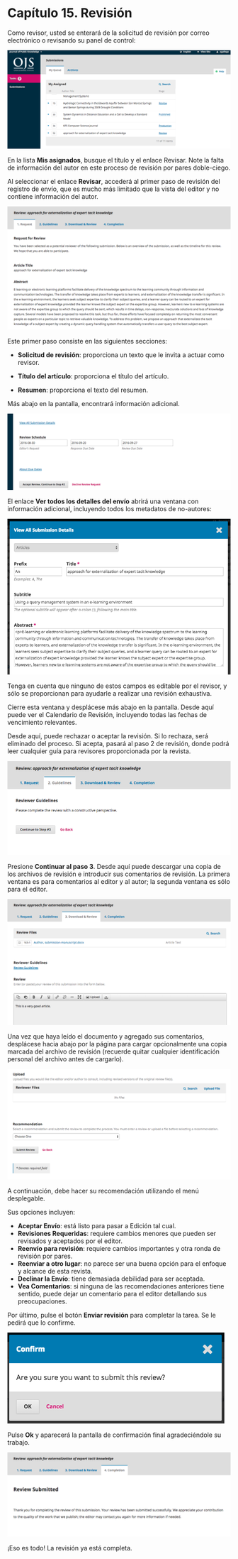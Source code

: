 # Capítulo 15. Revisión
Como revisor, usted se enterará de la solicitud de revisión por correo electrónico o revisando su panel de control:

![Captura de pantalla de panel de control](./assets/image158.png)

En la lista **Mis asignados**, busque el título y el enlace Revisar. Note la falta de información del autor en este proceso de revisión por pares doble-ciego.

Al seleccionar el enlace **Revisar**, accederá al primer paso de revisión del registro de envío, que es mucho más limitado que la vista del editor y no contiene información del autor.

![...](./assets/image82.png)

Este primer paso consiste en las siguientes secciones:

* **Solicitud de revisión**: proporciona un texto que le invita a actuar como revisor.

* **Título del artículo**: proporciona el título del artículo.

* **Resumen**: proporciona el texto del resumen.

Más abajo en la pantalla, encontrará información adicional.

![...](./assets/image21.png)

El enlace **Ver todos los detalles del envío** abrirá una ventana con información adicional, incluyendo todos los metadatos de no-autores:

![...](./assets/image208.png)

Tenga en cuenta que ninguno de estos campos es editable por el revisor, y sólo se proporcionan para ayudarle a realizar una revisión exhaustiva.

Cierre esta ventana y desplácese más abajo en la pantalla. Desde aquí puede ver el Calendario de Revisión, incluyendo todas las fechas de vencimiento relevantes.

Desde aquí, puede rechazar o aceptar la revisión. Si lo rechaza, será eliminado del proceso. Si acepta, pasará al paso 2 de revisión, donde podrá leer cualquier guía para revisores proporcionada por la revista.

![...](./assets/image198.png)

Presione **Continuar al paso 3**. Desde aquí puede descargar una copia de los archivos de revisión e introducir sus comentarios de revisión. La primera ventana es para comentarios al editor y al autor; la segunda ventana es sólo para el editor.

![...](./assets/image180.png)

Una vez que haya leído el documento y agregado sus comentarios, desplácese hacia abajo por la página para cargar opcionalmente una copia marcada del archivo de revisión (recuerde quitar cualquier identificación personal del archivo antes de cargarlo).

![...](./assets/image173.png)

A continuación, debe hacer su recomendación utilizando el menú desplegable.


Sus opciones incluyen:

* **Aceptar Envío**: está listo para pasar a Edición tal cual.
* **Revisiones Requeridas**: requiere cambios menores que pueden ser revisados y aceptados por el editor.
* **Reenvío para revisión**: requiere cambios importantes y otra ronda de revisión por pares.
* **Reenviar a otro lugar**: no parece ser una buena opción para el enfoque y alcance de esta revista.
* **Declinar la Envío**: tiene demasiada debilidad para ser aceptada.
* **Vea Comentarios**: si ninguna de las recomendaciones anteriores tiene sentido, puede dejar un comentario para el editor detallando sus preocupaciones.

Por último, pulse el botón **Enviar revisión** para completar la tarea. Se le pedirá que lo confirme.

![...](./assets/image159.png)

Pulse **Ok** y aparecerá la pantalla de confirmación final agradeciéndole su trabajo.

![...](./assets/image164.png)

¡Eso es todo! La revisión ya está completa.
